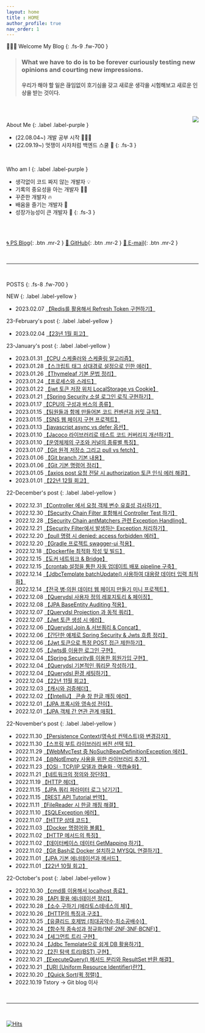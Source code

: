 ```yaml
---
layout: home
title : HOME
author_profile: true
nav_order: 1
---
```


🙇🏻‍♂️ Welcome My  Blog 
{: .fs-9 .fw-700 }

>### **What we have to do is to be forever curiously testing new opinions and courting new impressions.**<br>
>#### 우리가 해야 할 일은 끊임없이 호기심을 갖고 새로운 생각을 시험해보고 새로운 인상을 받는 것이다.



<br>
<br>

<img align='right' src="http://mazassumnida.wtf/api/v2/generate_badge?boj=tryingmybest24h">

About Me
{: .label .label-purple }

- (22.08.04~) 개발 공부 시작 👩🏻‍💻
- (22.09.19~) 멋쟁이 사자처럼 백엔드 스쿨 🦁
{: .fs-3 }

<br>

Who am I
{: .label .label-purple }

- 생각없이 코드 짜지 않는 개발자 💡
- 기록의 중요성을 아는 개발자 ✍🏻
- 꾸준한 개발자 🔥
- 배움을 즐기는 개발자 📖
- 성장가능성이 큰 개발자 🌟
{: .fs-3 }

<br>
<br>

[🌀 PS Blog](https://yinq.tistory.com/category/%F0%9F%91%A8%F0%9F%8F%BB%E2%80%8D%F0%9F%92%BB%20Algorithm){: .btn .mr-2 }
[🚀 GitHub](https://github.com/inkyu-yoon){: .btn .mr-2 }
[💌 E-mail](mailto:tryingmybest24h@gmail.com){: .btn .mr-2 }
  
<br>

---
<br>

POSTS
{: .fs-8 .fw-700 }

NEW
{: .label .label-yellow }
- 2023.02.07 [【Redis를 활용해서 Refresh Token 구현하기】](https://inkyu-yoon.github.io/docs/Language/SpringBoot/RefreshToken)

23-February's post
{: .label .label-yellow }
- 2023.02.04 [【23년 1월 회고】](https://inkyu-yoon.github.io/docs/Retrospect/January23)

23-January's post
{: .label .label-yellow }
- 2023.01.31 [【CPU 스케줄러와 스케줄링 알고리즘】](https://inkyu-yoon.github.io/docs/Learned/OS/Scheduler)
- 2023.01.28 [【스크립트 태그 상대경로 설정으로 인한 에러】](https://inkyu-yoon.github.io/docs/Learned/Error/RefusedMIME)
- 2023.01.26 [【Thymeleaf 기본 문법 정리】](https://inkyu-yoon.github.io/docs/Language/FrontEnd/ThymeleafBasic)
- 2023.01.24 [【프로세스와 스레드】](https://inkyu-yoon.github.io/docs/Learned/OS/Process)
- 2023.01.22 [【jwt 토큰 저장 위치 LocalStorage vs Cookie】](https://inkyu-yoon.github.io/docs/Learned/HTTP/JwtTokenSave)
- 2023.01.21 [【Spring Security 소셜 로그인 로직 구현하기】](https://inkyu-yoon.github.io/docs/Language/SpringBoot/OauthLogin)
- 2023.01.17 [【CPU의 구성과 버스의 종류】](https://inkyu-yoon.github.io/docs/Learned/OS/OSCPUandBus)
- 2023.01.15 [【팀원들과 함께 만들어본 코드 컨벤션과 커밋 규칙】](https://inkyu-yoon.github.io/docs/Project/CodeConvention)
- 2023.01.15 [【SNS 웹 페이지 구현 프로젝트】](https://inkyu-yoon.github.io/docs/Project/SNSProject)
- 2023.01.13 [【javascript async vs defer 옵션】](https://inkyu-yoon.github.io/docs/Language/FrontEnd/JsDefer)
- 2023.01.10 [【Jacoco 라이브러리로 테스트 코드 커버리지 개선하기】](https://inkyu-yoon.github.io/docs/Language/SpringBoot/Jacoco)
- 2023.01.10 [【운영체제의 구조와 커널의 종류별 특징】](https://inkyu-yoon.github.io/docs/Learned/OS/OSBasic)
- 2023.01.07 [【Git 원격 저장소 그리고 pull vs fetch】](https://inkyu-yoon.github.io/docs/Learned/Git/GitRemote)
- 2023.01.06 [【Git branch 기본 내용】](https://inkyu-yoon.github.io/docs/Learned/Git/GitBranch)
- 2023.01.06 [【Git 기본 명령어 정리】](https://inkyu-yoon.github.io/docs/Learned/Git/GitBasic)
- 2023.01.05 [【axios post 요청 전달 시 authorization 토큰 인식 에러 해결】](https://inkyu-yoon.github.io/docs/Language/FrontEnd/AxiosPost)
- 2023.01.01 [【22년 12월 회고】](https://inkyu-yoon.github.io/docs/Retrospect/December22)


22-December's post
{: .label .label-yellow }
- 2022.12.31 [【Controller 에서 요청 객체 변수 유효성 검사하기】](https://inkyu-yoon.github.io/docs/Language/SpringBoot/validation)
- 2022.12.30 [【Security Chain Filter 포함해서 Controller Test 하기】](https://inkyu-yoon.github.io/docs/Language/SpringBoot/SecurityChainTest)
- 2022.12.28 [【Security Chain antMatchers 관련 Exception Handling】](https://inkyu-yoon.github.io/docs/Language/SpringBoot/SecurityChainException)
- 2022.12.21 [【Security Filter에서 발생하는 Exception 처리하기】](https://inkyu-yoon.github.io/docs/Language/SpringBoot/FilterExceptionHandle)
- 2022.12.20 [【pull 명령 시 denied: access forbidden 에러】](https://inkyu-yoon.github.io/docs/Learned/Error/AccessDeniedError)
- 2022.12.20 [【Gradle 프로젝트 swagger-ui 적용】](https://inkyu-yoon.github.io/docs/Language/SpringBoot/Swagger)
- 2022.12.18 [【Dockerfile 최적화 작성 및 빌드】](https://inkyu-yoon.github.io/docs/Learned/Docker/DockerDockerfile)
- 2022.12.15 [【도커 네트워크 & Bridge】](https://inkyu-yoon.github.io/docs/Learned/Docker/DockerNetwork)
- 2022.12.15 [【crontab 설정을 통한 자동 업데이트 배포 pipeline 구축】](https://inkyu-yoon.github.io/docs/Learned/Docker/DockerCICDCrontab)
- 2022.12.14 [【JdbcTemplate batchUpdate() 사용하여 대용량 데이터 입력 최적화】](https://inkyu-yoon.github.io/docs/Language/Spring/JdbcBatchUpdate)
- 2022.12.14 [【전국 병·의원 데이터 웹 페이지 만들기 미니 프로젝트】](https://inkyu-yoon.github.io/docs/Project/HospitalWeb)
- 2022.12.08 [【Querydsl 사용자 정의 레포지토리 & 페이징】](https://inkyu-yoon.github.io/docs/Language/JPA/QuerydslRepo)
- 2022.12.08 [【JPA BaseEntity Auditing 적용】](https://inkyu-yoon.github.io/docs/Language/JPA/JpaAuditing)
- 2022.12.07 [【Querydsl Projection 과 동적 쿼리】](https://inkyu-yoon.github.io/docs/Language/JPA/QuerydslProjection)
- 2022.12.07 [【Jwt 토큰 생성 시 에러】](https://inkyu-yoon.github.io/docs/Learned/Error/SecretKeyError)
- 2022.12.06 [【Querydsl Join & 서브쿼리 & Concat】](https://inkyu-yoon.github.io/docs/Language/JPA/QuerydslJoin)
- 2022.12.06 [【간단한 예제로 Spring Security & Jwts 흐름 정리】](https://inkyu-yoon.github.io/docs/Language/SpringBoot/SecurityWithJwts)
- 2022.12.06 [【Jwt 토큰으로 특정 POST 접근 제한하기】](https://inkyu-yoon.github.io/docs/Language/SpringBoot/SpringSecurityToken)
- 2022.12.05 [【Jwts를 이용한 로그인 구현】](https://inkyu-yoon.github.io/docs/Language/SpringBoot/SpringSecurityLogin)
- 2022.12.04 [【Spring Security를 이용한 회원가입 구현】](https://inkyu-yoon.github.io/docs/Language/SpringBoot/SpringSecurityJoin)
- 2022.12.04 [【Querydsl 기본적인 쿼리문 작성하기】](https://inkyu-yoon.github.io/docs/Language/JPA/QuerydslCreateQuery)
- 2022.12.04 [【Querydsl 환경 세팅하기】](https://inkyu-yoon.github.io/docs/Language/JPA/QuerydslEnv)
- 2022.12.04 [【22년 11월 회고】](https://inkyu-yoon.github.io/docs/Retrospect/November22)
- 2022.12.03 [【캐시와 검증헤더】](https://inkyu-yoon.github.io/docs/Learned/HTTP/Cache)
- 2022.12.02 [【【IntelliJ】 콘솔 창 한글 깨짐 에러】](https://inkyu-yoon.github.io/docs/Learned/Error/KoreanError)
- 2022.12.01 [【JPA 프록시와 영속성 전이】](https://inkyu-yoon.github.io/docs/Language/JPA/ProxyAndCascade)
- 2022.12.01 [【JPA 객체 간 연관 관계 매핑】](https://inkyu-yoon.github.io/docs/Language/JPA/JPAMapping)


22-November's post
{: .label .label-yellow }
- 2022.11.30 [【Persistence Context(영속성 컨텍스트)와 변경감지】](https://inkyu-yoon.github.io/docs/Language/JPA/PersistenceContext)
- 2022.11.30 [【스프링 부트 라이브러리 버전 선택 팁】](https://inkyu-yoon.github.io/docs/Learned/TIP/SelectLibraryVersion)
- 2022.11.29 [【WebMvcTest 중 NoSuchBeanDefinitionException 에러】](https://inkyu-yoon.github.io/docs/Learned/Error/WebMvcError)
- 2022.11.24 [【@NotEmpty 사용을 위한 라이브러리 추가】](https://inkyu-yoon.github.io/docs/Learned/TIP/NotEmpty)
- 2022.11.23 [【OSI · TCP/IP 모델과 캡슐화 · 역캡슐화】](https://inkyu-yoon.github.io/docs/Learned/Network/OSIandTCP)
- 2022.11.21 [【네트워크의 정의와 장단점】](https://inkyu-yoon.github.io/docs/Learned/Network/NetworkDef)
- 2022.11.19 [【HTTP 헤더】](https://inkyu-yoon.github.io/docs/Learned/HTTP/HTTPHeader)
- 2022.11.15 [【JPA 쿼리 파라미터 로그 남기기】](https://inkyu-yoon.github.io/docs/Learned/TIP/SQLLog)
- 2022.11.15 [【REST API Tutorial 번역】](https://inkyu-yoon.github.io/docs/Learned/HTTP/Restful)
- 2022.11.11 [【FileReader 시 한글 깨짐 해결】](https://inkyu-yoon.github.io/docs/Learned/TIP/FileReader)
- 2022.11.10 [【SQLException 에러】](https://inkyu-yoon.github.io/docs/Learned/Error/SQLError)
- 2022.11.07 [【HTTP 상태 코드】](https://inkyu-yoon.github.io/docs/Learned/HTTP/HTTPStatus)
- 2022.11.03 [【Docker 명령어와 볼륨】](https://inkyu-yoon.github.io/docs/Learned/Docker/DockerBasic)
- 2022.11.02 [【HTTP 메서드의 특징】](https://inkyu-yoon.github.io/docs/Learned/HTTP/HTTPMethod)
- 2022.11.02 [【데이터베이스 데이터 GetMapping 하기】](https://inkyu-yoon.github.io/docs/Learned/Docker/DBMSGetMapping)
- 2022.11.02 [【Git Bash로 Docker 설치하고 MYSQL 연결하기】](https://inkyu-yoon.github.io/docs/Learned/Docker/DockerAndEc2)
- 2022.11.01 [【JPA 기본 에너테이션과 메서드】](https://inkyu-yoon.github.io/docs/Language/JPA/JPABasic)
- 2022.11.01 [【22년 10월 회고】](https://inkyu-yoon.github.io/docs/Retrospect/October22)


22-October's post
{: .label .label-yellow }
- 2022.10.30 [【cmd를 이용해서 localhost 종료】](https://inkyu-yoon.github.io/docs/Learned/Error/LocalEnd)
- 2022.10.28 [【API 활용 에너테이션 정리】](https://inkyu-yoon.github.io/docs/Language/Spring/SpringBootBasic)
- 2022.10.28 [【소수 구하기 (에라토스테네스의 체)】](https://inkyu-yoon.github.io/docs/Learned/Algorithm/Primary)
- 2022.10.26 [【HTTP의 특징과 구조】](https://inkyu-yoon.github.io/docs/Learned/HTTP/AboutHTTP)
- 2022.10.25 [【유클리드 호제법 (최대공약수·최소공배수)】](https://inkyu-yoon.github.io/docs/Learned/Algorithm/FindGcd)
- 2022.10.24 [【함수적 종속성과 정규화(1NF·2NF·3NF·BCNF)】](https://inkyu-yoon.github.io/docs/Learned/DataBase/NF)
- 2022.10.24 [【세그먼트 트리 구현】](https://inkyu-yoon.github.io/docs/Learned/DataStructure/SegmentTree)
- 2022.10.24 [【Jdbc Template으로 쉽게 DB 활용하기】](https://inkyu-yoon.github.io/docs/Language/Spring/JdbcTemplate)
- 2022.10.22 [【2진 탐색 트리(BST) 구현】](https://inkyu-yoon.github.io/docs/Learned/DataStructure/BinSearchTree)
- 2022.10.21 [【ExecuteQuery() 메서드 분리와 ResultSet 반환 해결】](https://inkyu-yoon.github.io/docs/Language/Spring/ExecuteQuery)
- 2022.10.21 [【URI (Uniform Resource Identifier)란?】](https://inkyu-yoon.github.io/docs/Learned/HTTP/URLFlow)
- 2022.10.20 [【Quick Sort(퀵 정렬)】](https://inkyu-yoon.github.io/docs/Learned/Algorithm/QuickSort)
- 2022.10.19 Tstory -> Git blog 이사

<br>


---

<br>

[![Hits](https://hits.seeyoufarm.com/api/count/incr/badge.svg?url=https%3A%2F%2Finkyu-yoon.github.io&count_bg=%23E6C2FF&title_bg=%23B000E5&icon=&icon_color=%23E7E7E7&title=hits&edge_flat=false)](https://hits.seeyoufarm.com)